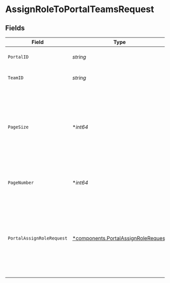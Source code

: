 # AssignRoleToPortalTeamsRequest


## Fields

| Field                                                                                                                                     | Type                                                                                                                                      | Required                                                                                                                                  | Description                                                                                                                               | Example                                                                                                                                   |
| ----------------------------------------------------------------------------------------------------------------------------------------- | ----------------------------------------------------------------------------------------------------------------------------------------- | ----------------------------------------------------------------------------------------------------------------------------------------- | ----------------------------------------------------------------------------------------------------------------------------------------- | ----------------------------------------------------------------------------------------------------------------------------------------- |
| `PortalID`                                                                                                                                | *string*                                                                                                                                  | :heavy_check_mark:                                                                                                                        | ID of the portal.                                                                                                                         | f32d905a-ed33-46a3-a093-d8f536af9a8a                                                                                                      |
| `TeamID`                                                                                                                                  | *string*                                                                                                                                  | :heavy_check_mark:                                                                                                                        | ID of the team.                                                                                                                           | d32d905a-ed33-46a3-a093-d8f536af9a8a                                                                                                      |
| `PageSize`                                                                                                                                | **int64*                                                                                                                                  | :heavy_minus_sign:                                                                                                                        | The maximum number of items to include per page. The last page of a collection may include fewer items.                                   | 10                                                                                                                                        |
| `PageNumber`                                                                                                                              | **int64*                                                                                                                                  | :heavy_minus_sign:                                                                                                                        | Determines which page of the entities to retrieve.                                                                                        | 1                                                                                                                                         |
| `PortalAssignRoleRequest`                                                                                                                 | [*components.PortalAssignRoleRequest](../../models/components/portalassignrolerequest.md)                                                 | :heavy_minus_sign:                                                                                                                        | Assign a role to a team.                                                                                                                  | {<br/>"role_name": "API Viewer",<br/>"entity_id": "18ee2573-dec0-4b83-be99-fa7700bcdc61",<br/>"entity_type_name": "Services",<br/>"entity_region": "us"<br/>} |